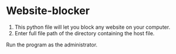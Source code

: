 # Website-blocker

1. This python file will let you block any website on your computer.
2. Enter full file path of the directory containing the host file.

Run the program as the administrator.
